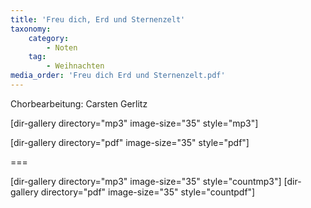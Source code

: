 ```yaml
---
title: 'Freu dich, Erd und Sternenzelt'
taxonomy:
    category:
        - Noten
    tag:
        - Weihnachten
media_order: 'Freu dich Erd und Sternenzelt.pdf'
---
```


Chorbearbeitung: Carsten Gerlitz

[dir-gallery directory="mp3" image-size="35" style="mp3"]

[dir-gallery directory="pdf" image-size="35" style="pdf"]

===

[dir-gallery directory="mp3" image-size="35" style="countmp3"]
[dir-gallery directory="pdf" image-size="35" style="countpdf"]